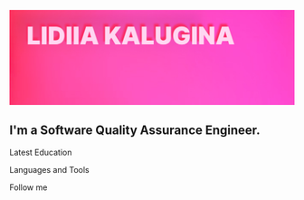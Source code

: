 ![Header](https://github.com/KLidya/KLidya/blob/main/Assets/Group%203.jpg)

## I'm a Software Quality Assurance Engineer.

Latest Education

Languages and Tools

Follow me
